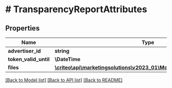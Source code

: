 # # TransparencyReportAttributes

## Properties

Name | Type | Description | Notes
------------ | ------------- | ------------- | -------------
**advertiser_id** | **string** |  |
**token_valid_until** | **\DateTime** |  |
**files** | [**\criteo\api\marketingsolutions\v2023_01\Model\TransparencyReportFile[]**](TransparencyReportFile.md) |  |

[[Back to Model list]](../../README.md#models) [[Back to API list]](../../README.md#endpoints) [[Back to README]](../../README.md)
